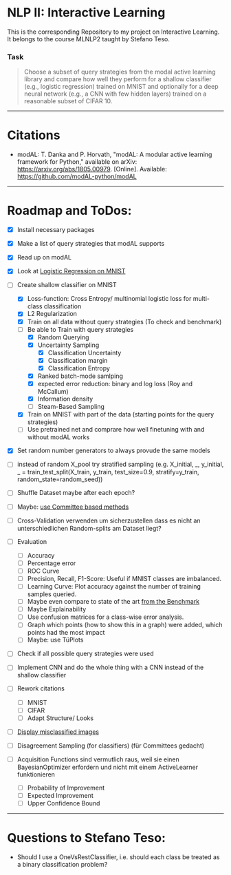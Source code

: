 # NLP II: Interactive Learning
 
This is the corresponding Repository to my project on Interactive Learning. It belongs to the course MLNLP2 taught by Stefano Teso.

### Task 
> Choose a subset of query strategies from the modal active learning library and compare how well they perform for a shallow classifier (e.g., logistic regression) trained on MNIST and optionally for a deep neural network (e.g., a CNN with few hidden layers) trained on a reasonable subset of CIFAR 10.


---

# Citations
- modAL: T. Danka and P. Horvath, "modAL: A modular active learning framework for Python," available on arXiv: https://arxiv.org/abs/1805.00979. [Online]. Available: https://github.com/modAL-python/modAL

--- 

# Roadmap and ToDos:
- [x] Install necessary packages
- [x] Make a list of query strategies that modAL supports
- [x] Read up on modAL
- [x] Look at [Logistic Regression on MNIST](https://github.com/michelucci/Logistic-Regression-Explained/blob/master/MNIST%20with%20Logistic%20Regression%20from%20scratch.ipynb)
- [ ] Create shallow classifier on MNIST
  - [x] Loss-function: Cross Entropy/ multinomial logistic loss for multi-class classification
  - [x] L2 Regularization
  - [x] Train on all data without query strategies (To check and benchmark)
  - [ ] Be able to Train with query strategies
    - [x] Random Querying
    - [x] Uncertainty Sampling
      - [x] Classification Uncertainty
      - [x] Classification margin
      - [x] Classification Entropy
    - [x] Ranked batch-mode samlping
    - [x] expected error reduction: binary and log loss (Roy and McCallum)
    - [x] Information density
    - [ ] Steam-Based Sampling
  - [x] Train on MNIST with part of the data (starting points for the query strategies)
  - [ ] Use pretrained net and comprare how well finetuning with and without modAL works
- [x] Set random number generators to always provude the same models
- [ ] instead of random X_pool try stratified  sampling (e.g. X_initial, _, y_initial, _ = train_test_split(X_train, y_train, test_size=0.9, stratify=y_train, random_state=random_seed))
- [ ] Shuffle Dataset maybe after each epoch?
- [ ] Maybe: [use Committee based methods](https://modal-python.readthedocs.io/en/latest/content/models/Committee.html#query-strategies)
- [ ] Cross-Validation verwenden um sicherzustellen dass es nicht an unterschiedlichen Random-splits am Dataset liegt?
- [ ] Evaluation
  - [ ] Accuracy
  - [ ] Percentage error
  - [ ] ROC Curve
  - [ ] Precision, Recall, F1-Score: Useful if MNIST classes are imbalanced.
  - [ ] Learning Curve: Plot accuracy against the number of training samples queried.
  - [ ] Maybe even compare to state of the art [from the Benchmark](https://paperswithcode.com/sota/image-classification-on-mnist?metric=Trainable%20Parameters)
  - [ ] Maybe Explainability
  - [ ] Use confusion matrices for a class-wise error analysis.
  - [ ] Graph which points (how to show this in a graph) were added, which points had the most impact
  - [ ] Maybe: use TüPlots
- [ ] Check if all possible query strategies were used
- [ ] Implement CNN and do the whole thing with a CNN instead of the shallow classifier
- [ ] Rework citations
  - [ ] MNIST
  - [ ] CIFAR 
  - [ ] Adapt Structure/ Looks
- [ ] [Display misclassified images](https://towardsdatascience.com/logistic-regression-using-python-sklearn-numpy-mnist-handwriting-recognition-matplotlib-a6b31e2b166a)


- [ ] Disagreement Sampling (for classifiers) (für Committees gedacht)
- [ ] Acquisition Functions sind vermutlich raus, weil sie einen BayesianOptimizer erfordern und nicht mit einem ActiveLearner funktionieren
   - [ ] Probability of Improvement
   - [ ] Expected Improvement
   - [ ] Upper Confidence Bound

---

# Questions to Stefano Teso:
- Should I use a OneVsRestClassifier, i.e. should each class be treated as a binary classification problem?